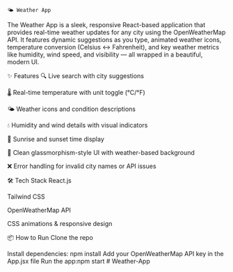 `🌤️ Weather App`

The Weather App is a sleek, responsive React-based application that provides real-time weather updates for any city using the OpenWeatherMap API. It features dynamic suggestions as you type, animated weather icons, temperature conversion (Celsius ↔ Fahrenheit), and key weather metrics like humidity, wind speed, and visibility — all wrapped in a beautiful, modern UI.

✨ Features
🔍 Live search with city suggestions

🌡️ Real-time temperature with unit toggle (°C/°F)

🌤️ Weather icons and condition descriptions

💧 Humidity and wind details with visual indicators

🌅 Sunrise and sunset time display

🧊 Clean glassmorphism-style UI with weather-based background

❌ Error handling for invalid city names or API issues

🛠️ Tech Stack
React.js

Tailwind CSS

OpenWeatherMap API

CSS animations & responsive design

📦 How to Run
Clone the repo

Install dependencies: npm install
Add your OpenWeatherMap API key in the App.jsx file
Run the app:npm start
#   W e a t h e r - A p p  
 
